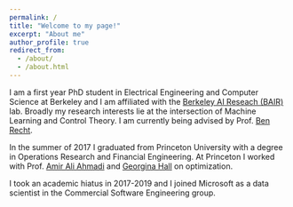 ```yaml
---
permalink: /
title: "Welcome to my page!"
excerpt: "About me"
author_profile: true
redirect_from: 
  - /about/
  - /about.html
---
```


I am a first year PhD student in Electrical Engineering and Computer Science at Berkeley and I am affiliated with the [Berkeley AI Reseach (BAIR)](https://bair.berkeley.edu/) lab. Broadly my research interests lie at the intersection of Machine Learning and Control Theory. I am currently being advised by Prof. [Ben Recht](https://people.eecs.berkeley.edu/~brecht/).

In the summer of 2017 I graduated from Princeton University with a degree in Operations Research and Financial Engineering.  At Princeton I worked with Prof. [Amir Ali Ahmadi](http://aaa.princeton.edu/) and [Georgina Hall](https://sites.google.com/view/georgina-hall) on optimization.

I took an academic hiatus in 2017-2019 and I joined Microsoft as a data scientist in the Commercial Software Engineering group.
